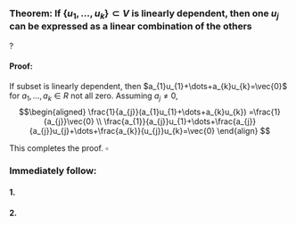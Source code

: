 ### Theorem: If $\{u_{1},\dots,u_{k}\} \subset V$ is linearly dependent, then one $u_{j}$ can be expressed as a linear combination of the others
?
#### Proof: 
If subset is linearly dependent, then $a_{1}u_{1}+\dots+a_{k}u_{k}=\vec{0}$ for $a_{1},\dots,a_{k} \in R$ not all zero.
Assuming $a_{j}\neq 0$,
$$\begin{aligned}
\frac{1}{a_{j}}(a_{1}u_{1}+\dots+a_{k}u_{k}) =\frac{1}{a_{j}}\vec{0} \\
\frac{a_{1}}{a_{j}}u_{1}+\dots+\frac{a_{j}}{a_{j}}u_{j}+\dots+\frac{a_{k}}{u_{j}}u_{k}=\vec{0}
\end{align} 
$$

This completes the proof. $\square$

### Immediately follow:

#### 1.
#### 2.